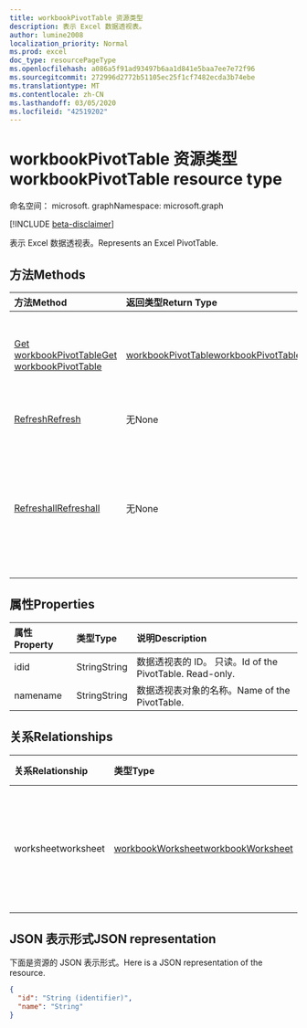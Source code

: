 ```yaml
---
title: workbookPivotTable 资源类型
description: 表示 Excel 数据透视表。
author: lumine2008
localization_priority: Normal
ms.prod: excel
doc_type: resourcePageType
ms.openlocfilehash: a086a5f91ad93497b6aa1d841e5baa7ee7e72f96
ms.sourcegitcommit: 272996d2772b51105ec25f1cf7482ecda3b74ebe
ms.translationtype: MT
ms.contentlocale: zh-CN
ms.lasthandoff: 03/05/2020
ms.locfileid: "42519202"
---
```

# <a name="workbookpivottable-resource-type"></a><span data-ttu-id="94896-103">workbookPivotTable 资源类型</span><span class="sxs-lookup"><span data-stu-id="94896-103">workbookPivotTable resource type</span></span>

<span data-ttu-id="94896-104">命名空间： microsoft. graph</span><span class="sxs-lookup"><span data-stu-id="94896-104">Namespace: microsoft.graph</span></span>

[!INCLUDE [beta-disclaimer](../../includes/beta-disclaimer.md)]

<span data-ttu-id="94896-105">表示 Excel 数据透视表。</span><span class="sxs-lookup"><span data-stu-id="94896-105">Represents an Excel PivotTable.</span></span>

## <a name="methods"></a><span data-ttu-id="94896-106">方法</span><span class="sxs-lookup"><span data-stu-id="94896-106">Methods</span></span>

| <span data-ttu-id="94896-107">方法</span><span class="sxs-lookup"><span data-stu-id="94896-107">Method</span></span>           | <span data-ttu-id="94896-108">返回类型</span><span class="sxs-lookup"><span data-stu-id="94896-108">Return Type</span></span>    |<span data-ttu-id="94896-109">说明</span><span class="sxs-lookup"><span data-stu-id="94896-109">Description</span></span>|
|:---------------|:--------|:----------|
|[<span data-ttu-id="94896-110">Get workbookPivotTable</span><span class="sxs-lookup"><span data-stu-id="94896-110">Get workbookPivotTable</span></span>](../api/workbookpivottable-get.md) | [<span data-ttu-id="94896-111">workbookPivotTable</span><span class="sxs-lookup"><span data-stu-id="94896-111">workbookPivotTable</span></span>](workbookpivottable.md) |<span data-ttu-id="94896-112">读取 workbookPivotTable 对象的属性和关系。</span><span class="sxs-lookup"><span data-stu-id="94896-112">Read properties and relationships of workbookPivotTable object.</span></span>|
|[<span data-ttu-id="94896-113">Refresh</span><span class="sxs-lookup"><span data-stu-id="94896-113">Refresh</span></span>](../api/workbookpivottable-refresh.md)|<span data-ttu-id="94896-114">无</span><span class="sxs-lookup"><span data-stu-id="94896-114">None</span></span>|<span data-ttu-id="94896-115">刷新数据透视表。</span><span class="sxs-lookup"><span data-stu-id="94896-115">Refreshes the PivotTable.</span></span> |
|[<span data-ttu-id="94896-116">Refreshall</span><span class="sxs-lookup"><span data-stu-id="94896-116">Refreshall</span></span>](../api/workbookpivottable-refreshall.md)|<span data-ttu-id="94896-117">无</span><span class="sxs-lookup"><span data-stu-id="94896-117">None</span></span>|<span data-ttu-id="94896-p101">刷新给定工作表内的所有表。请注意，只能对数据透视表集合执行此操作。</span><span class="sxs-lookup"><span data-stu-id="94896-p101">Refresh all tables within given worksheet. Note that this action is available only on the pivot table collection.</span></span>|

## <a name="properties"></a><span data-ttu-id="94896-120">属性</span><span class="sxs-lookup"><span data-stu-id="94896-120">Properties</span></span>
| <span data-ttu-id="94896-121">属性</span><span class="sxs-lookup"><span data-stu-id="94896-121">Property</span></span>     | <span data-ttu-id="94896-122">类型</span><span class="sxs-lookup"><span data-stu-id="94896-122">Type</span></span>   |<span data-ttu-id="94896-123">说明</span><span class="sxs-lookup"><span data-stu-id="94896-123">Description</span></span>|
|:---------------|:--------|:----------|
|<span data-ttu-id="94896-124">id</span><span class="sxs-lookup"><span data-stu-id="94896-124">id</span></span>|<span data-ttu-id="94896-125">String</span><span class="sxs-lookup"><span data-stu-id="94896-125">String</span></span>| <span data-ttu-id="94896-p102">数据透视表的 ID。 只读。</span><span class="sxs-lookup"><span data-stu-id="94896-p102">Id of the PivotTable.   Read-only.</span></span>|
|<span data-ttu-id="94896-128">name</span><span class="sxs-lookup"><span data-stu-id="94896-128">name</span></span>|<span data-ttu-id="94896-129">String</span><span class="sxs-lookup"><span data-stu-id="94896-129">String</span></span>|<span data-ttu-id="94896-130">数据透视表对象的名称。</span><span class="sxs-lookup"><span data-stu-id="94896-130">Name of the PivotTable.</span></span>    |

## <a name="relationships"></a><span data-ttu-id="94896-131">关系</span><span class="sxs-lookup"><span data-stu-id="94896-131">Relationships</span></span>
| <span data-ttu-id="94896-132">关系</span><span class="sxs-lookup"><span data-stu-id="94896-132">Relationship</span></span> | <span data-ttu-id="94896-133">类型</span><span class="sxs-lookup"><span data-stu-id="94896-133">Type</span></span>   |<span data-ttu-id="94896-134">说明</span><span class="sxs-lookup"><span data-stu-id="94896-134">Description</span></span>|
|:---------------|:--------|:----------|
|<span data-ttu-id="94896-135">worksheet</span><span class="sxs-lookup"><span data-stu-id="94896-135">worksheet</span></span>|[<span data-ttu-id="94896-136">workbookWorksheet</span><span class="sxs-lookup"><span data-stu-id="94896-136">workbookWorksheet</span></span>](workbookworksheet.md)| <span data-ttu-id="94896-137">包含当前 PivotTable 对象的工作表。</span><span class="sxs-lookup"><span data-stu-id="94896-137">The worksheet containing the current PivotTable.</span></span> <span data-ttu-id="94896-138">只读。</span><span class="sxs-lookup"><span data-stu-id="94896-138">Read-only.</span></span>   |

## <a name="json-representation"></a><span data-ttu-id="94896-139">JSON 表示形式</span><span class="sxs-lookup"><span data-stu-id="94896-139">JSON representation</span></span>
<span data-ttu-id="94896-140">下面是资源的 JSON 表示形式。</span><span class="sxs-lookup"><span data-stu-id="94896-140">Here is a JSON representation of the resource.</span></span>

<!-- {
  "blockType": "resource",
  "baseType": "microsoft.graph.entity",
  "optionalProperties": [

  ],
  "@odata.type": "microsoft.graph.workbookPivotTable"
}-->

```json
{
  "id": "String (identifier)",
  "name": "String"
}

```
